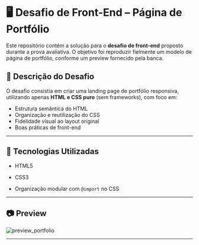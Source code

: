 # 🖥️ Desafio de Front-End – Página de Portfólio

Este repositório contém a solução para o **desafio de front-end** proposto durante a prova avaliativa. O objetivo foi reproduzir fielmente um modelo de página de portfólio, conforme um preview fornecido pela banca.

## 📌 Descrição do Desafio

O desafio consistia em criar uma landing page de portfólio responsiva, utilizando apenas **HTML e CSS puro** (sem frameworks), com foco em:

- Estrutura semântica do HTML
- Organização e reutilização do CSS
- Fidelidade visual ao layout original
- Boas práticas de front-end
---

## 🧩 Tecnologias Utilizadas

- HTML5
- CSS3

- Organização modular com `@import` no CSS
---

## 📷 Preview

![preview_portfolio](https://github.com/user-attachments/assets/e79206db-098c-4f80-95b8-bf18b11159bb)

---
